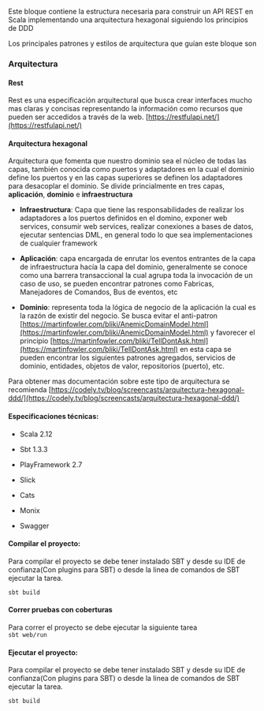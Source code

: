 
Este bloque contiene la estructura necesaria para construir un API REST en Scala implementando una arquitectura hexagonal siguiendo los principios de DDD  

Los principales patrones y estilos de arquitectura que guían este bloque son

### Arquitectura

####  Rest  
Rest es una especificación arquitectural que busca crear interfaces mucho mas claras y concisas representando la información como recursos que pueden ser accedidos a través de la web.
[https://restfulapi.net/](https://restfulapi.net/)

#### Arquitectura hexagonal

Arquitectura que fomenta que nuestro dominio sea el núcleo de todas las capas, también conocida como puertos y adaptadores en la cual el dominio define los puertos y en las capas superiores se definen los adaptadores para desacoplar el dominio. Se divide princialmente en tres capas, **aplicación**, **dominio** e **infraestructura**

-  **Infraestructura**: Capa que tiene las responsabilidades de realizar los adaptadores a los puertos definidos en el domino, exponer web services, consumir web services, realizar conexiones a bases de datos, ejecutar sentencias DML, en general todo lo que sea implementaciones de cualquier framework

-  **Aplicación**: capa encargada de enrutar los eventos entrantes de la capa de infraestructura hacía la capa del dominio, generalmente se conoce como una barrera transaccional la cual agrupa toda la invocación de un caso de uso, se pueden encontrar patrones como Fabricas, Manejadores de Comandos, Bus de eventos, etc

-  **Dominio**: representa toda la lógica de negocio de la aplicación la cual es la razón de existir del negocio. Se busca evitar el anti-patron [https://martinfowler.com/bliki/AnemicDomainModel.html](https://martinfowler.com/bliki/AnemicDomainModel.html) y favorecer el principio [https://martinfowler.com/bliki/TellDontAsk.html](https://martinfowler.com/bliki/TellDontAsk.html) en esta capa se pueden encontrar los siguientes patrones agregados, servicios de dominio, entidades, objetos de valor, repositorios (puerto), etc.

  

Para obtener mas documentación sobre este tipo de arquitectura se recomienda [https://codely.tv/blog/screencasts/arquitectura-hexagonal-ddd/](https://codely.tv/blog/screencasts/arquitectura-hexagonal-ddd/)

#### Especificaciones técnicas:

  

- Scala 2.12

- Sbt 1.3.3

- PlayFramework 2.7
- Slick

- Cats
- Monix

- Swagger
    

#### Compilar el proyecto:

Para compilar el proyecto se debe tener instalado SBT y desde su IDE de confianza(Con plugins para SBT) o desde la linea de comandos de SBT ejecutar la tarea.

`sbt build`

#### Correr pruebas con coberturas

Para correr  el proyecto se debe ejecutar  la siguiente tarea	
`sbt web/run`

#### Ejecutar el proyecto:

Para compilar el proyecto se debe tener instalado SBT y desde su IDE de confianza(Con plugins para SBT) o desde la linea de comandos de SBT ejecutar la tarea.

`sbt build`